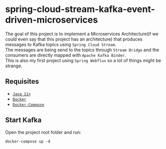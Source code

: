 # spring-cloud-stream-kafka-event-driven-microservices

The goal of this project is to implement a Microservices Architecture(if we could even say that this project has an architecture) that produces messages to Kafka topics
using `Spring Cloud Stream`.  
The messages are being send to the topics through `Stream Bridge` and the consumers are directly mapped with `Apache Kafka Binder`.  
This is also my first project using `Spring Webflux` so a lot of things might be strange.  

## 
## Requisites

- [`Java 11+`](https://www.oracle.com/java/technologies/downloads/#java11)
- [`Docker`](https://www.docker.com/)
- [`Docker-Compose`](https://docs.docker.com/compose/install/)


## Start Kafka

 Open the project root folder and run:
  ```
  docker-compose up -d
  ```
